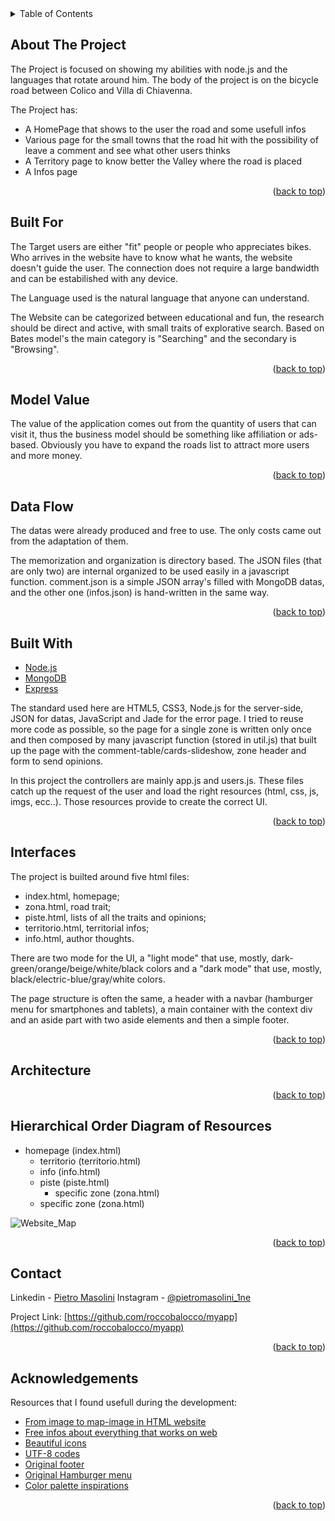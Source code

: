 <div id="top"></div>

<!-- TABLE OF CONTENTS -->
<details>
  <summary>Table of Contents</summary>
  <ol>
    <li>
      <a href="#about-the-project">About The Project</a>
      <ul>
        <li><a href="#built-for">Built For</a></li>
        <li><a href="#model-value">Model Value</a></li>
        <li><a href="#data-flow">Data Flow</a></li>
        <li><a href="#built-with">Built With</a></li>
      </ul>
    </li>
    <li><a href="#interfaces">Interfaces</a></li>
    <li>
      <a href="#architecture">Architecture</a>
      <ul>
        <li><a href="#hierarchical-order-diagram-of-resources">Hierarchical Order Diagram of Resources</a></li>
      </ul>
    <li><a href="#contact">Contact</a></li>
    <li><a href="#acknowledgements">Riconoscimenti</a></li>
    <li><a href="#for-external-visitors">For External Visitors</a></li>
  </ol>
</details>



## About The Project

The Project is focused on showing my abilities with node.js and the languages that rotate around him.
The body of the project is on the bicycle road between Colico and Villa di Chiavenna.

The Project has:
* A HomePage that shows to the user the road and some usefull infos
* Various page for the small towns that the road hit with the possibility of leave a comment and see what other users thinks
* A Territory page to know better the Valley where the road is placed
* A Infos page

<p align="right">(<a href="#top">back to top</a>)</p>

## Built For

The Target users are either "fit" people or people who appreciates bikes. Who arrives in the website have to know what he wants, the website doesn't guide the user. 
The connection does not require a large bandwidth and can be estabilished with any device.

The Language used is the natural language that anyone can understand.

The Website can be categorized between educational and fun, the research should be direct and active, with small traits of explorative search.
Based on Bates model's the main category is "Searching" and the secondary is "Browsing".

<p align="right">(<a href="#top">back to top</a>)</p>

## Model Value

The value of the application comes out from the quantity of users that can visit it, thus the business model should be something like affiliation or ads-based. Obviously you have to expand the roads list to attract more users and more money.

<p align="right">(<a href="#top">back to top</a>)</p>

## Data Flow

The datas were already produced and free to use. The only costs came out from the adaptation of them.

The memorization and organization is directory based. The JSON files (that are only two) are internal organized to be used easily in a javascript function.
comment.json is a simple JSON array's filled with MongoDB datas, and the other one (infos.json) is hand-written in the same way.

<p align="right">(<a href="#top">back to top</a>)</p>

## Built With

* [Node.js](https://nodejs.org/en/)
* [MongoDB](https://www.mongodb.com/)
* [Express](http://expressjs.com/)

The standard used here are HTML5, CSS3, Node.js for the server-side, JSON for datas, JavaScript and Jade for the error page. 
I tried to reuse more code as possible, so the page for a single zone is written only once and then composed by many javascript function (stored in util.js) that built up the page with the comment-table/cards-slideshow, zone header and form to send opinions.

In this project the controllers are mainly app.js and users.js. These files catch up the request of the user and load the right resources (html, css, js, imgs, ecc..). Those resources provide to create the correct UI.


<p align="right">(<a href="#top">back to top</a>)</p>

## Interfaces

The project is builted around five html files:
* index.html, homepage;
* zona.html, road trait;
* piste.html, lists of all the traits and opinions;
* territorio.html, territorial infos; 
* info.html, author thoughts.

There are two mode for the UI, a "light mode" that use, mostly, dark-green/orange/beige/white/black colors and a "dark mode" that use, mostly, black/electric-blue/gray/white colors.

The page structure is often the same, a header with a navbar (hamburger menu for smartphones and tablets), a main container with the context div and an aside part with two aside elements and then a simple footer.

<p align="right">(<a href="#top">back to top</a>)</p>

## Architecture

<p align="right">(<a href="#top">back to top</a>)</p>

## Hierarchical Order Diagram of Resources

<ul>
  <li>homepage (index.html)
  <ul>
    <li>territorio (territorio.html)</li>
    <li>info (info.html)</li>
    <li>piste (piste.html)
      <ul>
        <li>specific zone (zona.html)</li>
      </ul>
    </li>
    <li>specific zone (zona.html)</li>
  </ul>
  </li>
</ul>

![Website_Map](./public/images/forREADME/webMap.png "Map")

<p align="right">(<a href="#top">back to top</a>)</p>

## Contact

Linkedin - [Pietro Masolini](https://www.linkedin.com/in/pietro-m-99b7b318a/)
Instagram - [@pietromasolini_1ne](https://www.instagram.com/pietromasolini_1ne/)

Project Link: [https://github.com/roccobalocco/myapp](https://github.com/roccobalocco/myapp)

<p align="right">(<a href="#top">back to top</a>)</p>


## Acknowledgements

Resources that I found usefull during the development:
* [From image to map-image in HTML website](http://www.image-map.net/)
* [Free infos about everything that works on web](https://www.w3schools.com)
* [Beautiful icons](https://fontawesome.com/v4/)
* [UTF-8 codes](https://www.utf8icons.com/)
* [Original footer](https://codepen.io/julesforrest/pen/qLpgNB)
* [Original Hamburger menu](https://codepen.io/alvarotrigo/pen/QWqKOdb)
* [Color palette inspirations](https://www.shutterstock.com/blog/color-palettes-for-websites)

<p align="right">(<a href="#top">back to top</a>)</p>


